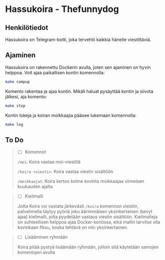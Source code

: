 # Hassukoira - Thefunnydog

## Henkilötiedot

Hassukoira on Telegram-botti, joka tervehtii kaikkia hänelle viestittäviä.

## Ajaminen

Hassukoira on rakennettu Dockerin avulla, joten sen ajaminen on hyvin helppoa. Voit ajaa paikallisen kontin komennolla:

```bash
make compup
```

Komento rakentaa ja ajaa kontin. Mikäli haluat pysäyttää kontin ja siivota jälkesi, aja komento:

```bash
make stop
```

Kontin lokeja ja koiran moikkaajia pääsee lukemaan komennolla:

```bash
make log
```

## To Do

> - [ ] Komennot
>
> `/moi`: Koira vastaa moi-viestillä
>
> `/koira <viesti>`: Koira vastaa viestin sisältöön
>
> `/moikkaajat`: Koira kertoo kolme kovinta moikkaajaa viimeisen kuukauden ajalta

> - [ ] Kielimalli
>
> Jotta Koira voi vastata järkevästi `/koira` komennon viestiin, palvelimella täytyy pyöriä joku äärimmäisen yksinkertainen (kevyt ajaa) kielimalli, jolta pyydetään vastaus viestin sisältöön. Kielimalleja on suhteellisen helppoa ajaa Docker-kontissa, eikä mallin tarvitse olla kovinkaan fiksu, koska tehtävä on niin yksinkertainen.

> - [ ] Lisääminen ryhmään
>
> Koira pitää pystyä lisäämään ryhmään, jolloin sitä käytetään samojen komentojen avulla
